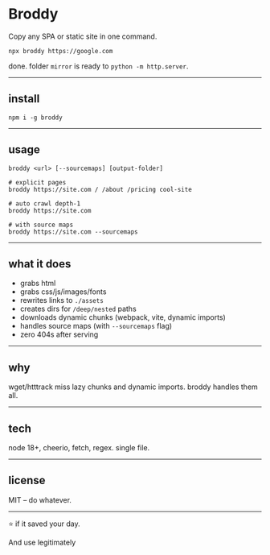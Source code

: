# Broddy

Copy any SPA or static site in one command.

```
npx broddy https://google.com
```

done. folder `mirror` is ready to `python -m http.server`.

---

## install

```
npm i -g broddy
```

---

## usage

```
broddy <url> [--sourcemaps] [output-folder]

# explicit pages
broddy https://site.com / /about /pricing cool-site

# auto crawl depth-1
broddy https://site.com

# with source maps
broddy https://site.com --sourcemaps
```

---

## what it does

- grabs html  
- grabs css/js/images/fonts  
- rewrites links to `./assets`  
- creates dirs for `/deep/nested` paths  
- downloads dynamic chunks (webpack, vite, dynamic imports)  
- handles source maps (with `--sourcemaps` flag)  
- zero 404s after serving

---

## why

wget/htttrack miss lazy chunks and dynamic imports. broddy handles them all.

---

## tech

node 18+, cheerio, fetch, regex. single file.

---

## license

MIT – do whatever.

---

⭐ if it saved your day.

And use legitimately